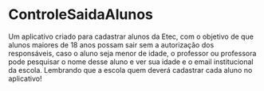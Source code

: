 # ControleSaidaAlunos
 Um aplicativo criado para cadastrar alunos da Etec, com o objetivo de que alunos maiores de 18 anos possam sair sem a autorização dos responsáveis, caso o aluno seja menor de idade, o professor ou professora pode pesquisar  o nome desse aluno e ver sua idade e o email institucional da escola. Lembrando que a escola quem deverá cadastrar cada aluno no aplicativo!
